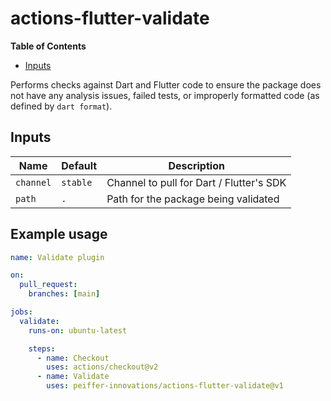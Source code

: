 # actions-flutter-validate

<!-- START doctoc generated TOC please keep comment here to allow auto update -->
<!-- DON'T EDIT THIS SECTION, INSTEAD RE-RUN doctoc TO UPDATE -->
**Table of Contents**

- [Inputs](#inputs)

<!-- END doctoc generated TOC please keep comment here to allow auto update -->

Performs checks against Dart and Flutter code to ensure the package does not have any analysis issues, failed tests, or improperly formatted code (as defined by `dart format`).

## Inputs

Name              | Default  | Description
------------------|----------|-------------
`channel`         | `stable` | Channel to pull for Dart / Flutter's SDK
`path`            | `.`      | Path for the package being validated


## Example usage

```yaml
name: Validate plugin

on:
  pull_request:
    branches: [main]

jobs:
  validate:
    runs-on: ubuntu-latest

    steps:
      - name: Checkout
        uses: actions/checkout@v2
      - name: Validate
        uses: peiffer-innovations/actions-flutter-validate@v1
```

